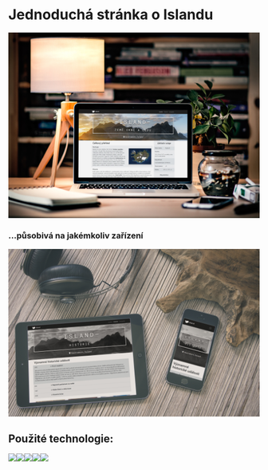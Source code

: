 # Jednoduchá stránka o Islandu

<a href="#"> <img src="island_files/images/mockup/pc.jpg"> </a>
### ...působivá na jakémkoliv zařízení
<a href="#"> <img src="island_files/images/mockup/tablet_mobile.jpg"> </a>

## Použité technologie:
<img src="https://upload.wikimedia.org/wikipedia/commons/thumb/6/61/HTML5_logo_and_wordmark.svg/1200px-HTML5_logo_and_wordmark.svg.png" width="100"><img src="https://cdn.iconscout.com/icon/free/png-512/css3-8-1175200.png" width="100"><img src="https://upload.wikimedia.org/wikipedia/commons/thumb/b/b2/Bootstrap_logo.svg/1024px-Bootstrap_logo.svg.png" width="100"><img src="https://miro.medium.com/max/800/0*g3ns8QALNBBH7CBA." width="100"><img src="https://cdn.pixabay.com/photo/2015/04/23/17/41/javascript-736400_960_720.png" width="100">
